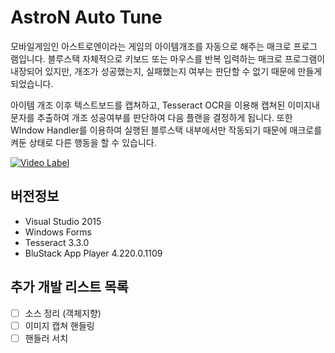 # AstroN Auto Tune

모바일게임인 아스트로엔이라는 게임의 아이템개조를 자동으로 해주는 매크로 프로그램입니다.
블루스택 자체적으로 키보드 또는 마우스를 반복 입력하는 매크로 프로그램이 내장되어 있지만, 개조가 성공했는지, 실패했는지 여부는 판단할 수 없기 때문에 만들게 되었습니다.

아이템 개조 이후 텍스트보드를 캡쳐하고, Tesseract OCR을 이용해 캡쳐된 이미지내 문자를 추출하여 개조 성공여부를 판단하여 다음 플랜을 결정하게 됩니다. 또한 WIndow Handler를 이용하여 실행된 블루스택 내부에서만 작동되기 때문에 매크로를 켜둔 상태로 다른 행동을 할 수 있습니다.

[![Video Label](http://img.youtube.com/vi/6UGx64RDpEE/0.jpg)](https://youtu.be/6UGx64RDpEE)

## 버전정보
- Visual Studio 2015
- Windows Forms
- Tesseract 3.3.0
- BluStack App Player 4.220.0.1109


## 추가 개발 리스트 목록
- [ ] 소스 정리 (객체지향)
- [ ] 이미지 캡쳐 핸들링
- [ ] 핸들러 서치

